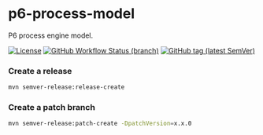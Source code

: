 # p6-process-model

P6 process engine model.

[![License](https://img.shields.io/github/license/p6-process/p6-process-model?style=for-the-badge&logo=apache)](https://www.apache.org/licenses/LICENSE-2.0)
[![GitHub Workflow Status (branch)](https://img.shields.io/github/workflow/status/p6-process/p6-process-model/master/master?logo=github&style=for-the-badge)](https://github.com/p6-process/p6-process-model/actions?query=workflow%3Amaster)
[![GitHub tag (latest SemVer)](https://img.shields.io/github/v/tag/p6-process/p6-process-model?logo=github&style=for-the-badge)](https://github.com/p6-process/p6-process-model/releases/latest)

### Create a release

```bash
mvn semver-release:release-create
```

### Create a patch branch
```bash
mvn semver-release:patch-create -DpatchVersion=x.x.0
```
